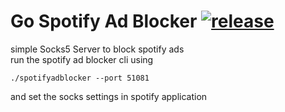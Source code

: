 # Go Spotify Ad Blocker [![release](https://github.com/kooroshh/SpotifyADBlocker/actions/workflows/release.yml/badge.svg?branch=1.0)](https://github.com/kooroshh/SpotifyADBlocker/actions/workflows/release.yml)
simple Socks5 Server to block spotify ads  
run the spotify ad blocker cli using 
```
./spotifyadblocker --port 51081
```
and set the socks settings in spotify application
